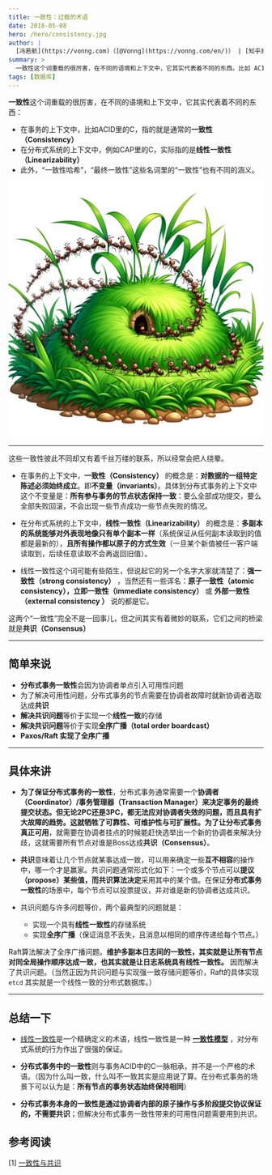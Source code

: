 ```yaml
---
title: 一致性：过载的术语
date: 2018-05-08
hero: /hero/consistency.jpg
author: |
  [冯若航](https://vonng.com)（[@Vonng](https://vonng.com/en/)） | [知乎原文](https://www.zhihu.com/question/275845393/answer/386816571)
summary: >
  一致性这个词重载的很厉害，在不同的语境和上下文中，它其实代表着不同的东西。比如 ACID 里的 C 和 CAP 里的 C，实际指的是不同的概念。
tags: [数据库]
---
```


**一致性**这个词重载的很厉害，在不同的语境和上下文中，它其实代表着不同的东西：

- 在事务的上下文中，比如ACID里的C，指的就是通常的**一致性（Consistency）**
- 在分布式系统的上下文中，例如CAP里的C，实际指的是**线性一致性（Linearizability）**
- 此外，“一致性哈希”，“最终一致性”这些名词里的“一致性”也有不同的涵义。

[![](featured.jpg)](https://www.zhihu.com/question/275845393/answer/386816571)

--------------

这些一致性彼此不同却又有着千丝万缕的联系，所以经常会把人绕晕。

- 在事务的上下文中，**一致性（Consistency）** 的概念是：**对数据的一组特定陈述必须始终成立**。即**不变量（invariants）**。具体到分布式事务的上下文中这个不变量是：**所有参与事务的节点状态保持一致**：要么全部成功提交，要么全部失败回滚，不会出现一些节点成功一些节点失败的情况。

- 在分布式系统的上下文中，**线性一致性（Linearizability）** 的概念是：**多副本的系统能够对外表现地像只有单个副本一样**（系统保证从任何副本读取到的值都是最新的），**且所有操作都以原子的方式生效**（一旦某个新值被任一客户端读取到，后续任意读取不会再返回旧值）。

- 线性一致性这个词可能有些陌生，但说起它的另一个名字大家就清楚了：**强一致性（strong consistency）** ，当然还有一些诨名：**原子一致性（atomic consistency），立即一致性（immediate consistency）** 或 **外部一致性（external consistency ）** 说的都是它。

这两个“一致性”完全不是一回事儿，但之间其实有着微妙的联系，它们之间的桥梁就是**共识（Consensus）**


--------------

## 简单来说

- **分布式事务一致性**会因为协调者单点引入可用性问题
- 为了解决可用性问题，分布式事务的节点需要在协调者故障时就新协调者选取达成**共识**
- **解决共识问题**等价于实现一个**线性一致**的存储
- **解决共识问题**等价于实现**全序广播（total order boardcast）**
- **Paxos/Raft 实现了全序广播**


--------------

## 具体来讲

- **为了保证分布式事务的一致性**，分布式事务通常需要一个**协调者（Coordinator）/事务管理器（Transaction Manager）**来决定事务的最终提交状态。但无论2PC还是3PC，都无法应对协调者失效的问题，而且具有扩大故障的趋势。这就牺牲了可靠性、可维护性与可扩展性。为了让分布式事务真正**可用**，就需要在协调者挂点的时候能赶快选举出一个新的协调者来解决分歧，这就需要所有节点对谁是Boss达成**共识（Consensus）**。

- **共识**意味着让几个节点就某事达成一致，可以用来确定一些**互不相容**的操作中，哪一个才是赢家。共识问题通常形式化如下：一个或多个节点可以**提议（propose）**某些值，而共识算法**决定**采用其中的某个值。在保证**分布式事务一致性**的场景中，每个节点可以投票提议，并对谁是新的协调者达成共识。

- 共识问题与许多问题等价，两个最典型的问题就是：

  - 实现一个具有**线性一致性**的存储系统
  - 实现**全序广播**（保证消息不丢失，且消息以相同的顺序传递给每个节点。）

Raft算法解决了全序广播问题。**维护多副本日志间的一致性，其实就是让所有节点对同全局操作顺序达成一致，也其实就是让日志系统具有线性一致性。** 因而解决了共识问题。（当然正因为共识问题与实现强一致存储问题等价，Raft的具体实现`etcd` 其实就是一个线性一致的分布式数据库。）


--------------

## 总结一下

- [线性一致性](https://en.wikipedia.org/wiki/Linearizability)是一个精确定义的术语，线性一致性是一种 **[一致性模型](https://en.wikipedia.org/wiki/Consistency_model)** ，对分布式系统的行为作出了很强的保证。

- **分布式事务中的一致性**则与事务ACID中的C一脉相承，并不是一个严格的术语。（因为什么叫一致，什么叫不一致其实是应用说了算。在分布式事务的场景下可以认为是：**所有节点的事务状态始终保持相同**）

- **分布式事务本身的一致性是通过协调者内部的原子操作与多阶段提交协议保证的，不需要共识**；但解决分布式事务一致性带来的可用性问题需要用到共识。



## 参考阅读

[1] [一致性与共识](https://github.com/Vonng/ddia/blob/master/ch9.md)
